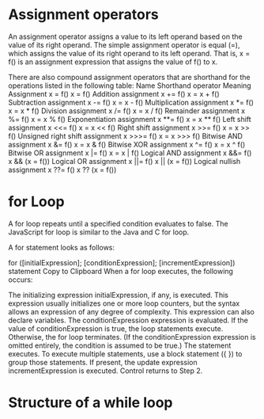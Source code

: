 # Assignment operators
An assignment operator assigns a value to its left operand based on the value of its right operand. The simple assignment operator is equal (=), which assigns the value of its right operand to its left operand. That is, x = f() is an assignment expression that assigns the value of f() to x.

There are also compound assignment operators that are shorthand for the operations listed in the following table:
Name	                                Shorthand operator	            Meaning
Assignment	                            x = f()	                        x = f()
Addition assignment	                    x += f()	                    x = x + f()
Subtraction assignment	                x -= f()	                    x = x - f()
Multiplication assignment	            x *= f()	                    x = x * f()
Division assignment	                    x /= f()	                    x = x / f()
Remainder assignment	                x %= f()	                    x = x % f()
Exponentiation assignment	            x **= f()	                    x = x ** f()
Left shift assignment	                x <<= f()	                    x = x << f()
Right shift assignment	                x >>= f()	                    x = x >> f()
Unsigned right shift assignment	        x >>>= f()	                    x = x >>> f()
Bitwise AND assignment	                x &= f()	                    x = x & f()
Bitwise XOR assignment	                x ^= f()	                    x = x ^ f()
Bitwise OR assignment	                x |= f()	                    x = x | f()
Logical AND assignment	                x &&= f()	                    x && (x = f())
Logical OR assignment	                x ||= f()	                    x || (x = f())
Logical nullish assignment	            x ??= f()	                    x ?? (x = f())


# for Loop
A for loop repeats until a specified condition evaluates to false. The JavaScript for loop is similar to the Java and C for loop.

A for statement looks as follows:

for ([initialExpression]; [conditionExpression]; [incrementExpression])
  statement
Copy to Clipboard
When a for loop executes, the following occurs:

The initializing expression initialExpression, if any, is executed. This expression usually initializes one or more loop counters, but the syntax allows an expression of any degree of complexity. This expression can also declare variables.
The conditionExpression expression is evaluated. If the value of conditionExpression is true, the loop statements execute. Otherwise, the for loop terminates. (If the conditionExpression expression is omitted entirely, the condition is assumed to be true.)
The statement executes. To execute multiple statements, use a block statement ({ }) to group those statements.
If present, the update expression incrementExpression is executed.
Control returns to Step 2.


# Structure of a while loop
